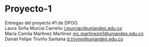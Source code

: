 # Proyecto-1
Entregas del proyecto #1 de DPOO.  
Laura Sofia Murcia Carreño
l.murciac@uniandes.edu.co  
Maria Camila Martinez Martinez
mc.martinezm1@uniandes.edu.co  
Daniel Felipe Triviño Santana
d.trivino@uniandes.edu.co  
